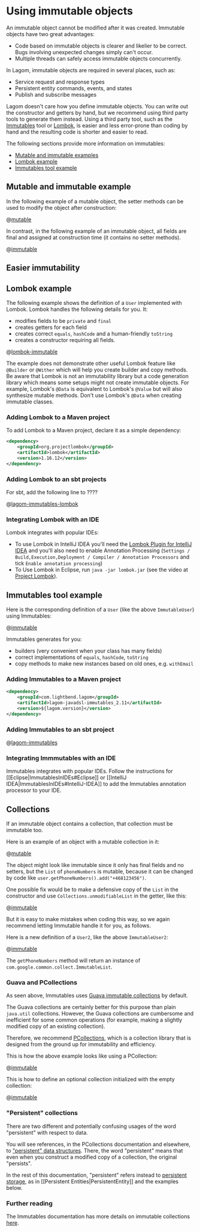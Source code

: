 # Using immutable objects

<!--- This page will move and/or change as a result of https://github.com/lagom/lagom/issues/592 -->
An immutable object cannot be modified after it was created. Immutable objects have two great advantages:

* Code based on immutable objects is clearer and likelier to be correct. Bugs involving unexpected changes simply can't occur.
* Multiple threads can safely access immutable objects concurrently.

In Lagom, immutable objects are required in several places, such as:

* Service request and response types
* Persistent entity commands, events, and states
* Publish and subscribe messages

Lagom doesn't care how you define immutable objects. You can write out the constructor and getters by hand, but we recommend using third party tools to generate them instead. Using a third party tool, such as the [Immutables](https://immutables.github.io) tool or [Lombok](https://projectlombok.org/index.html), is easier and less error-prone than coding by hand and the resulting code is shorter and easier to read.

The following sections provide more information on immutables:

* [Mutable and immutable examples](#Mutable-and-immutable-examples)
* [Lombok example](#Lombok-example)
* [Immutables tool example](#Immutables-tool-example)

## Mutable and immutable example
In the following example of a mutable object, the setter methods can be used to modify the object after construction:

@[mutable](code/docs/home/immutable/MutableUser.java)

In contrast, in the following example of an immutable object, all fields are final and assigned at construction time (it contains no setter methods).

@[immutable](code/docs/home/immutable/ImmutableUser.java)

## Easier immutability

## Lombok example

The following example shows the definition of a `User` implemented with Lombok. Lombok handles the following details for you. It:

* modifies fields to be `private` and `final`
* creates getters for each field
* creates correct `equals`, `hashCode` and a human-friendly `toString`
* creates a constructor requiring all fields.

@[lombok-immutable](code/docs/home/immutable/LombokUser.java)

The example does not demonstrate other useful Lombok feature like `@Builder` or `@Wither` which will help you create builder and copy methods. Be aware that Lombok is not an immutability library but a code generation library which means some setups might not create immutable objects. For example, Lombok's `@Data` is equivalent to Lombok's `@Value` but will also synthesize mutable methods. Don't use Lombok's `@Data` when creating immutable classes.


### Adding Lombok to a Maven project
To add Lombok to a Maven project, declare it as a simple dependency:

```xml
<dependency>
    <groupId>org.projectlombok</groupId>
    <artifactId>lombok</artifactId>
    <version>1.16.12</version>
</dependency>
```

### Adding Lombok to an sbt projects
For sbt, add the following line to ????

@[lagom-immutables-lombok](code/lagom-immutables.sbt)

### Integrating Lombok with an IDE
Lombok integrates with popular IDEs:
* To use Lombok in IntelliJ IDEA you'll need the [Lombok Plugin for IntelliJ IDEA](https://plugins.jetbrains.com/idea/plugin/6317-lombok-plugin) and you'll also need to enable Annotation Processing (`Settings / Build,Execution,Deployment / Compiler / Annotation Processors` and tick `Enable annotation processing`)
* To Use Lombok in Eclipse, run `java -jar lombok.jar` (see the video at [Project Lombok](https://projectlombok.org/)).


## Immutables tool example

Here is the corresponding definition of a `User` (like the above `ImmutableUser`) using Immutables:

@[immutable](code/docs/home/immutable/AbstractUser.java)

Immutables generates for you:

* builders (very convenient when your class has many fields)
* correct implementations of `equals`, `hashCode`, `toString`
* copy methods to make new instances based on old ones, e.g. `withEmail`

### Adding Immutables to a Maven project

```xml
<dependency>
    <groupId>com.lightbend.lagom</groupId>
    <artifactId>lagom-javadsl-immutables_2.11</artifactId>
    <version>${lagom.version}</version>
</dependency>
```

### Adding Immutables to an sbt project

@[lagom-immutables](code/lagom-immutables.sbt)

### Integrating Immmutables with an IDE

Immutables integrates with popular IDEs. Follow the instructions for [[Eclipse|ImmutablesInIDEs#Eclipse]] or [[IntelliJ IDEA|ImmutablesInIDEs#IntelliJ-IDEA]] to add the Immutables annotation processor to your IDE. 


## Collections

If an immutable object contains a collection, that collection must be immutable too.

Here is an example of an object with a mutable collection in it:

@[mutable](code/docs/home/immutable/MutableUser2.java)

The object might look like immutable since it only has final fields and no setters, but the `List` of `phoneNumbers` is mutable, because it can be changed by code like `user.getPhoneNumbers().add("+468123456")`.

One possible fix would be to make a defensive copy of the `List` in the constructor and use `Collections.unmodifiableList` in the getter, like this:

@[immutable](code/docs/home/immutable/ImmutableUser2.java)

But it is easy to make mistakes when coding this way, so we again recommend letting Immutable handle it for you, as follows.

Here is a new definition of a `User2`, like the above `ImmutableUser2`:

@[immutable](code/docs/home/immutable/AbstractUser2.java)

The `getPhoneNumbers` method will return an instance of `com.google.common.collect.ImmutableList`.

### Guava and PCollections

As seen above, Immutables uses [Guava immutable collections](https://github.com/google/guava/wiki/ImmutableCollectionsExplained) by default.

The Guava collections are certainly better for this purpose than plain `java.util` collections. However, the Guava collections are cumbersome and inefficient for some common operations (for example, making a slightly modified copy of an existing collection).

Therefore, we recommend [PCollections](https://pcollections.org/), which is a collection library that is designed from the ground up for immutability and efficiency.

This is how the above example looks like using a PCollection:

@[immutable](code/docs/home/immutable/AbstractUser3.java)

This is how to define an optional collection initialized with the empty collection:

@[immutable](code/docs/home/immutable/AbstractUser4.java)

### "Persistent" collections

There are two different and potentially confusing usages of the word "persistent" with respect to data.

You will see references, in the PCollections documentation and elsewhere, to ["persistent" data structures](https://en.wikipedia.org/wiki/Persistent_data_structure). There, the word "persistent" means that even when you construct a modified copy of a collection, the original "persists".

In the rest of this documentation, "persistent" refers instead to [persistent storage](https://en.wikipedia.org/wiki/Persistence_%28computer_science%29), as in [[Persistent Entities|PersistentEntity]] and the examples below.

### Further reading

The Immutables documentation has more details on immutable collections [here](https://immutables.github.io/immutable.html#array-collection-and-map-attributes).
